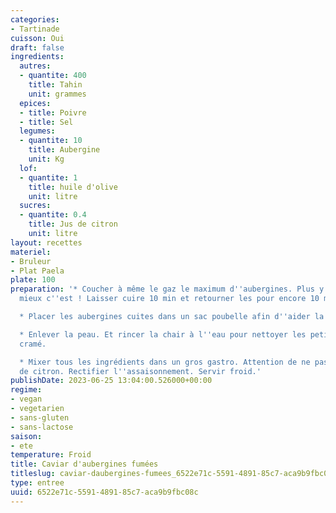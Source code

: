 ```yaml
---
categories:
- Tartinade
cuisson: Oui
draft: false
ingredients:
  autres:
  - quantite: 400
    title: Tahin
    unit: grammes
  epices:
  - title: Poivre
  - title: Sel
  legumes:
  - quantite: 10
    title: Aubergine
    unit: Kg
  lof:
  - quantite: 1
    title: huile d'olive
    unit: litre
  sucres:
  - quantite: 0.4
    title: Jus de citron
    unit: litre
layout: recettes
materiel:
- Bruleur
- Plat Paela
plate: 100
preparation: '* Coucher à même le gaz le maximum d''aubergines. Plus y a de brûleurs,
  mieux c''est ! Laisser cuire 10 min et retourner les pour encore 10 min.

  * Placer les aubergines cuites dans un sac poubelle afin d''aider la peau à se décoller.

  * Enlever la peau. Et rincer la chair à l''eau pour nettoyer les petits bouts de
  cramé.

  * Mixer tous les ingrédients dans un gros gastro. Attention de ne pas mettre trop
  de citron. Rectifier l''assaisonnement. Servir froid.'
publishDate: 2023-06-25 13:04:00.526000+00:00
regime:
- vegan
- vegetarien
- sans-gluten
- sans-lactose
saison:
- ete
temperature: Froid
title: Caviar d'aubergines fumées
titleslug: caviar-daubergines-fumees_6522e71c-5591-4891-85c7-aca9b9fbc08c
type: entree
uuid: 6522e71c-5591-4891-85c7-aca9b9fbc08c
---
```

